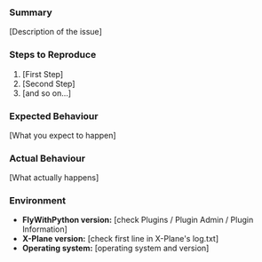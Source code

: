 ### Summary

[Description of the issue]

### Steps to Reproduce

1. [First Step]
2. [Second Step]
3. [and so on...]

### Expected Behaviour

[What you expect to happen]

### Actual Behaviour

[What actually happens]

### Environment

* **FlyWithPython version:** [check Plugins / Plugin Admin / Plugin Information]
* **X-Plane version:** [check first line in X-Plane's log.txt]
* **Operating system:** [operating system and version]
